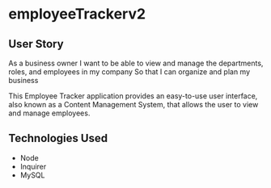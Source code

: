 # employeeTrackerv2

## User Story

As a business owner
I want to be able to view and manage the departments, roles, and employees in my company
So that I can organize and plan my business

This Employee Tracker application provides an easy-to-use user interface, also known as a Content Management System, that allows the user to view and manage employees.

## Technologies Used

- Node
- Inquirer
- MySQL

